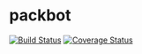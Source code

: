 # packbot

[![Build Status](https://img.shields.io/travis/AE-nv/packeteer.svg?style=flat-square)](https://travis-ci.org/AE-nv/packeteer)
[![Coverage Status](https://img.shields.io/coveralls/AE-nv/packeteer.svg?style=flat-square)](https://coveralls.io/github/AE-nv/packeteer?branch=master)
